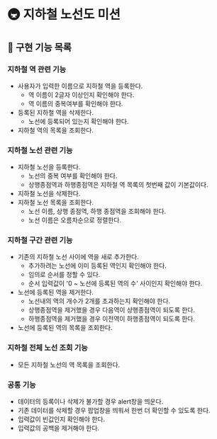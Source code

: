 # 🚇 지하철 노선도 미션

## 🚀 구현 기능 목록

### 지하철 역 관련 기능
- 사용자가 입력한 이름으로 지하철 역을 등록한다.
  - 역 이름이 2글자 이상인지 확인해야 한다.
  - 역 이름의 중복여부를 확인해야 한다.
- 등록된 지하철 역을 삭제한다.
  - 노선에 등록되어 있는지 확인해야 한다.
- 지하철 역의 목록을 조회한다.
### 지하철 노선 관련 기능
- 지하철 노선을 등록한다.
  - 노선의 중복 여부를 확인해야 한다.
  - 상행종점역과 하행종점역은 지하철 역 목록의 첫번째 값이 기본값이다.
- 지하철 노선을 삭제한다.
- 지하철 노선 목록을 조회한다.
  - 노선 이름, 상행 종점역, 하행 종점역을 조회해야 한다.
  - 노선 이름은 오름차순으로 정렬한다.
### 지하철 구간 관련 기능
- 기존의 지하철 노선 사이에 역을 새로 추가한다.
  - 추가하려는 노선에 이미 등록된 역인지 확인해야 한다.
  - 임의로 순서를 정할 수 있다.
  - 순서 입력값이 '0 ~ 노선에 등록된 역의 수' 사이인지 확인해야 한다.
- 노선에 등록된 역을 제거한다.
  - 노선내의 역의 개수가 2개를 초과하는지 확인해야 한다.
  - 상행종점역을 제거했을 경우 다음역이 상행종점역이 되도록 한다.
  - 하행종점역을 제거했을 경우 이전역이 하행종점역이 되도록 한다.
- 노선에 등록된 역의 목록을 조회한다.
### 지하철 전체 노선 조회 기능
- 모든 지하철 노선의 역 목록을 조회한다.
### 공통 기능
- 데이터의 등록이나 삭제가 불가할 경우 alert창을 띄운다.
- 기존 데이터를 삭제할 경우 팝업창을 띄워서 한번 더 확인할 수 있도록 한다.
- 입력값이 빈값인지 확인해야 한다.
- 입력값의 공백을 제거해야 한다.
